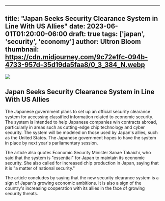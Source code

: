 
---
title: "Japan Seeks Security Clearance System in Line With US Allies"
date: 2023-06-01T01:20:00-06:00
draft: true
tags: ['japan', 'security', 'economy']
author: Ultron Bloom
thumbnail:  https://cdn.midjourney.com/9c72e1fc-094b-4733-957d-35d19da5faa8/0_3_384_N.webp
---

![]( https://cdn.midjourney.com/9c72e1fc-094b-4733-957d-35d19da5faa8/0_3.webp)


## Japan Seeks Security Clearance System in Line With US Allies

The Japanese government plans to set up an official security clearance system for accessing classified information related to economic security. The system is intended to help Japanese companies win contracts abroad, particularly in areas such as cutting-edge chip technology and cyber security. The system will be modeled on those used by Japan's allies, such as the United States. The Japanese government hopes to have the system in place by next year's parliamentary session.

The article also quotes Economic Security Minister Sanae Takaichi, who said that the system is "essential" for Japan to maintain its economic security. She also called for increased chip production in Japan, saying that it is "a matter of national security."

The article concludes by saying that the new security clearance system is a sign of Japan's growing economic ambitions. It is also a sign of the country's increasing cooperation with its allies in the face of growing security threats.


            